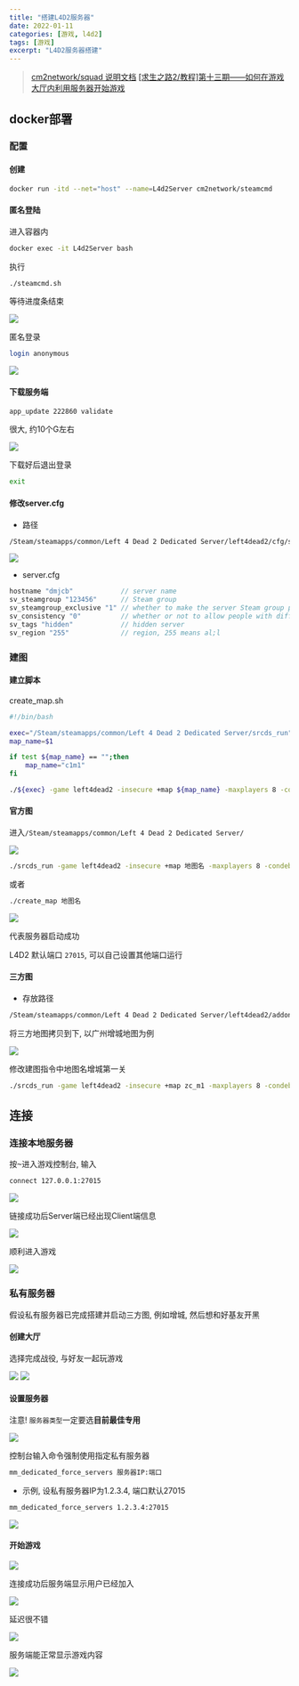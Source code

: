 ```yaml
---
title: "搭建L4D2服务器"
date: 2022-01-11
categories: [游戏, l4d2]
tags: [游戏]
excerpt: "L4D2服务器搭建"
---
```


> [cm2network/squad 说明文档](https://hub.docker.com/r/cm2network/squad/)
> [[求生之路2/教程]第十三期——如何在游戏大厅内利用服务器开始游戏](https://www.bilibili.com/video/BV1Ya411n7fT/?vd_source=d5f3e75e1bfdc1c3bb8859420f120bff)

## docker部署

### 配置

#### 创建

```sh
docker run -itd --net="host" --name=L4d2Server cm2network/steamcmd
```

#### 匿名登陆

进入容器内

```sh
docker exec -it L4d2Server bash
```

执行

```sh
./steamcmd.sh
```

等待进度条结束

![](/assets/image/20241110_125124.jpg)

匿名登录

```sh
login anonymous
```

![](/assets/image/20241110_125241.jpg)

#### 下载服务端

```sh
app_update 222860 validate
```

很大, 约10个G左右

![](/assets/image/20241110_130600.jpg)

下载好后退出登录

```sh
exit
```

#### 修改server.cfg

- 路径

```sh
/Steam/steamapps/common/Left 4 Dead 2 Dedicated Server/left4dead2/cfg/server.cfg
```

![](/assets/image/20241110_131901.jpg)

- server.cfg

```c
hostname "dmjcb"            // server name
sv_steamgroup "123456"      // Steam group
sv_steamgroup_exclusive "1" // whether to make the server Steam group private
sv_consistency "0"          // whether or not to allow people with different mods to enter the server
sv_tags "hidden"            // hidden server
sv_region "255"             // region, 255 means al;l
```

### 建图

#### 建立脚本

create_map.sh

```sh
#!/bin/bash

exec="/Steam/steamapps/common/Left 4 Dead 2 Dedicated Server/srcds_run"
map_name=$1

if test ${map_name} == "";then
    map_name="c1m1"
fi

./${exec} -game left4dead2 -insecure +map ${map_name} -maxplayers 8 -condebug +exec server.cfg -nomaster
```

#### 官方图

进入`/Steam/steamapps/common/Left 4 Dead 2 Dedicated Server/`

![](/assets/image/20241110_132423.jpg)

```sh
./srcds_run -game left4dead2 -insecure +map 地图名 -maxplayers 8 -condebug +exec server.cfg -nomaster
```

或者

```sh
./create_map 地图名
```

![](/assets/image/20241110_133005.jpg)

代表服务器启动成功

L4D2 默认端口 `27015`, 可以自己设置其他端口运行

#### 三方图

- 存放路径

```sh
/Steam/steamapps/common/Left 4 Dead 2 Dedicated Server/left4dead2/addons
```

将三方地图拷贝到下, 以广州增城地图为例

![](/assets/image/20241113_231058.jpg)

修改建图指令中地图名增城第一关

```sh
./srcds_run -game left4dead2 -insecure +map zc_m1 -maxplayers 8 -condebug +exec server.cfg -nomaster
```

## 连接

### 连接本地服务器

按<kbd>~</kbd>进入游戏控制台, 输入

```sh
connect 127.0.0.1:27015
```

![](/assets/image/20241110_133332.jpg)

链接成功后Server端已经出现Client端信息

![](/assets/image/20241110_133448.jpg)

顺利进入游戏

![](/assets/image/20241110_133459.jpg)

### 私有服务器

假设私有服务器已完成搭建并启动三方图, 例如增城, 然后想和好基友开黑

#### 创建大厅

选择完成战役, 与好友一起玩游戏

![](/assets/image/20241114_220928.jpg)
![](/assets/image/20241114_220946.jpg)

#### 设置服务器

注意! `服务器类型`一定要选**目前最佳专用**

![](/assets/image/20241114_221016.jpg)

控制台输入命令强制使用指定私有服务器

```sh
mm_dedicated_force_servers 服务器IP:端口
```

- 示例, 设私有服务器IP为1.2.3.4, 端口默认27015

```sh
mm_dedicated_force_servers 1.2.3.4:27015
```

![](/assets/image/20241114_221116.jpg)

#### 开始游戏

![](/assets/image/20241114_221333.jpg)

连接成功后服务端显示用户已经加入

![](/assets/image/20241114_221404.jpg)

延迟很不错

![](/assets/image/20241114_221443.jpg)

服务端能正常显示游戏内容

![](/assets/image/20241114_221517.jpg)